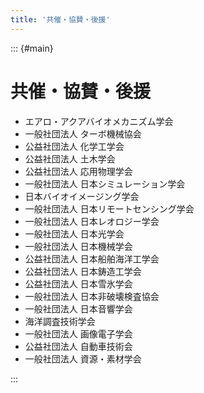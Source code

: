 ```yaml
---
title: '共催・協賛・後援'
---
```


::: {#main}

# 共催・協賛・後援

- エアロ・アクアバイオメカニズム学会
- 一般社団法人 ターボ機械協会
- 公益社団法人 化学工学会
- 公益社団法人 土木学会
- 公益社団法人 応用物理学会
- 一般社団法人 日本シミュレーション学会
- 日本バイオイメージング学会
- 一般社団法人 日本リモートセンシング学会
- 一般社団法人 日本レオロジー学会
- 一般社団法人 日本光学会
- 一般社団法人 日本機械学会
- 公益社団法人 日本船舶海洋工学会
- 公益社団法人 日本鋳造工学会
- 公益社団法人 日本雪氷学会
- 一般社団法人 日本非破壊検査協会
- 一般社団法人 日本音響学会
- 海洋調査技術学会
- 一般社団法人 画像電子学会
- 公益社団法人 自動車技術会
- 一般社団法人 資源・素材学会

:::
